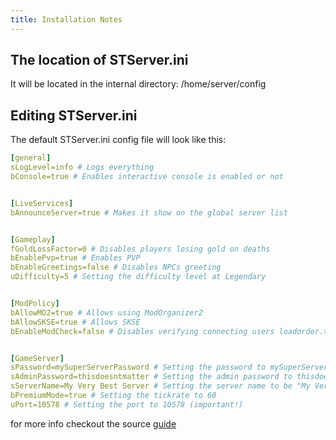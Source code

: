 ```yaml
---
title: Installation Notes
---
```


## The location of STServer.ini

It will be located in the internal directory:
/home/server/config

## Editing STServer.ini

The default STServer.ini config file will look like this:

```yaml
[general]
sLogLevel=info # Logs everything
bConsole=true # Enables interactive console is enabled or not


[LiveServices]
bAnnounceServer=true # Makes it show on the global server list


[Gameplay]
fGoldLossFactor=0 # Disables players losing gold on deaths
bEnablePvp=true # Enables PVP
bEnableGreetings=false # Disables NPCs greeting
uDifficulty=5 # Setting the difficulty level at Legendary


[ModPolicy]
bAllowMO2=true # Allows using ModOrganizer2
bAllowSKSE=true # Allows SKSE
bEnableModCheck=false # Disables verifying connecting users loadorder.txt (more on that later)


[GameServer]
sPassword=mySuperServerPassword # Setting the password to mySuperServerPassword
sAdminPassword=thisdoesntmatter # Setting the admin password to thisdoesntmatter
sServerName=My Very Best Server # Setting the server name to be "My Very Best Server"
bPremiumMode=true # Setting the tickrate to 60
uPort=10578 # Setting the port to 10578 (important!)
```

for more info checkout the source [guide](https://wiki.tiltedphoques.com/tilted-online/guides/server-guide/server-configuration)
